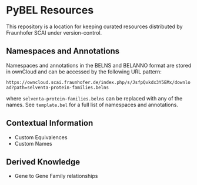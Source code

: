 # PyBEL Resources

This repository is a location for keeping curated resources distributed by Fraunhofer SCAI under version-control.

## Namespaces and Annotations

Namespaces and annotations in the BELNS and BELANNO format are stored in ownCloud and can be accessed by the following URL pattern:

`https://owncloud.scai.fraunhofer.de/index.php/s/JsfpQvkdx3Y5EMx/download?path=selventa-protein-families.belns`

where `selventa-protein-families.belns` can be replaced with any of the names. See `template.bel` for a full list of namespaces and annotations.

## Contextual Information

- Custom Equivalences
- Custom Names 

## Derived Knowledge

- Gene to Gene Family relationships

